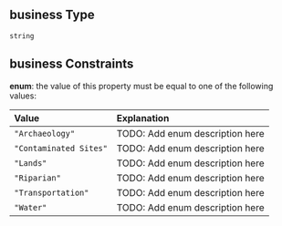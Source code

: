 ## business Type

`string`

## business Constraints

**enum**: the value of this property must be equal to one of the following values:

| Value                  | Explanation                     |
| :--------------------- | :------------------------------ |
| `"Archaeology"`        | TODO: Add enum description here |
| `"Contaminated Sites"` | TODO: Add enum description here |
| `"Lands"`              | TODO: Add enum description here |
| `"Riparian"`           | TODO: Add enum description here |
| `"Transportation"`     | TODO: Add enum description here |
| `"Water"`              | TODO: Add enum description here |
